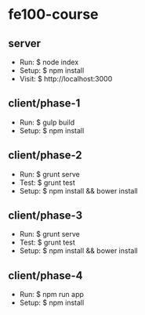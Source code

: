 fe100-course
============

## server
- Run: $ node index
- Setup: $ npm install
- Visit: $ http://localhost:3000

## client/phase-1
- Run: $ gulp build
- Setup: $ npm install

## client/phase-2
- Run: $ grunt serve
- Test: $ grunt test
- Setup: $ npm install && bower install

## client/phase-3
- Run: $ grunt serve
- Test: $ grunt test
- Setup: $ npm install && bower install

## client/phase-4
- Run: $ npm run app
- Setup: $ npm install
